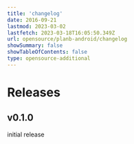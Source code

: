 ```yaml
---
title: 'changelog'
date: 2016-09-21
lastmod: 2023-03-02
lastfetch: 2023-03-18T16:05:50.349Z
url: opensource/planb-android/changelog
showSummary: false
showTableOfContents: false
type: opensource-additional
---
```

# Releases

## v0.1.0

initial release